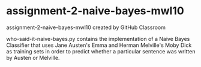 # assignment-2-naive-bayes-mwl10
assignment-2-naive-bayes-mwl10 created by GitHub Classroom

who-said-it-naive-bayes.py contains the implementation of a Naive Bayes Classifier that uses Jane Austen's Emma and Herman Melville's Moby Dick as training sets in order to predict whether a particular sentence was written by Austen or Melville. 
